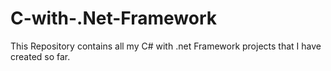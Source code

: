# C-with-.Net-Framework
This Repository contains all my C# with .net Framework projects that I have created so far.
